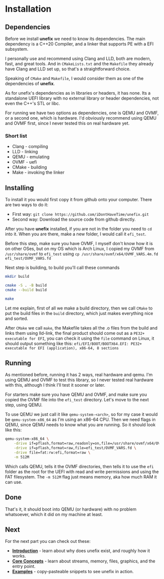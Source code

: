 # Installation

## Dependencies

Before we install **unefix** we need to know its dependencies.
The main dependency is a C++20 Compiler, and a linker that supports PE with a EFI subsystem.

I personally use and recommend using Clang and LLD, both are modern, fast, and great tools.
And in `CMakeLists.txt` and the `Makefile` they already have Clang and LLD set up, so that's a straightforward choice. 

Speaking of `CMake` and `Makefile`, I would consider them as one of the dependencies of **unefix**.

As for unefix's dependencies as in libraries or headers, it has none. Its a standalone UEFI library with no external library or header dependencies, not even the C++'s STL or libc.

For running we have two options as dependencies, one is QEMU and OVMF, or a second one, which is hardware.
I'd obviously recommend using QEMU and OVMF first, since I never tested this on real hardware yet.

### Short list
- Clang - compiling
- LLD - linking
- QEMU - emulating
- OVMF - uefi
- CMake - building
- Make - invoking the linker

## Installing

To install it you would first copy it from github onto your computer. There are two ways to do it:
- First way: `git clone https://github.com/iDontHaveTime/unefix.git`
- Second way: Download the source code from github directly.

After you have **unefix** installed, if you are not in the folder you need to `cd` into it.
When you are there, make a new folder, I would call it `efi_test`.

Before this step, make sure you have OVMF, I myself don't know how it is on other OSes, but on my OS which is Arch Linux, I copied my OVMF from `/usr/share/ovmf` to `efi_test` using `cp /usr/share/ovmf/x64/OVMF_VARS.4m.fd efi_test/OVMF_VARS.fd`

Next step is building, to build you'll call these commands
```bash
mkdir build

cmake -S . -B build
cmake --build build

make
```
Let me explain, first of all we make a build directory, then we call `CMake` to put the build files in the `build` directory, which just makes everything nice and sorted.

After `CMake` we call `make`, the Makefile takes all the .o files from the build and links them using lld-link, the final product should come out as a `PE32+ executable for EFI`, you can check it using the `file` command on Linux, it should output something like this:
`efi/EFI/BOOT/BOOTX64.EFI: PE32+ executable for EFI (application), x86-64, 8 sections`

## Running

As mentioned before, running it has 2 ways, real hardware and qemu. I'm using QEMU and OVMF to test this library, so I never tested real hardware with this, although I think I'll test it sooner or later.

For starters make sure you have QEMU and OVMF, and make sure you copied the OVMF file into the `efi_test` directory. Let's move to the next step, using QEMU.

To use QEMU we just call it like `qemu-system-<arch>`, so for my case it would be `qemu-system-x86_64` as I'm using an x86-64 CPU. Then we need flags in QEMU, since QEMU needs to know what you are running. So it should look like this:
```bash
qemu-system-x86_64 \
    -drive if=pflash,format=raw,readonly=on,file=/usr/share/ovmf/x64/OVMF_CODE.4m.fd \
    -drive if=pflash,format=raw,file=efi_test/OVMF_VARS.fd \
    -drive file=fat:rw:efi,format=raw \
    -m 512M
```
Which calls QEMU, tells it the OVMF directories, then tells it to use the `efi` folder as the root for the UEFI with read and write permissions and using the FAT filesystem.
The `-m 512M` flag just means memory, aka how much RAM it can use.

## Done

That's it, it should boot into QEMU (or hardware) with no problem whatsoever, which it did on my machine at least.

## Next

For the next part you can check out these:
- **[Introduction](introduction.md)** - learn about why does unefix exist, and roughly how it works.
- **[Core Concepts](usage.md)** - learn about streams, memory, files, graphics, and the entry point.
- **[Examples](examples.md)** - copy-pasteable snippets to see unefix in action.